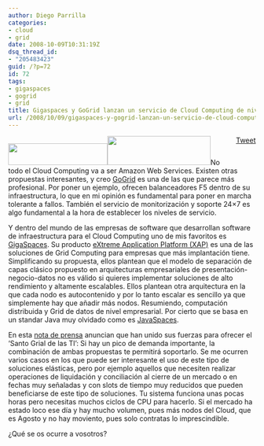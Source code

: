 ```yaml
---
author: Diego Parrilla
categories:
- cloud
- grid
date: 2008-10-09T10:31:19Z
dsq_thread_id:
- "205483423"
guid: /?p=72
id: 72
tags:
- gigaspaces
- gogrid
- grid
title: Gigaspaces y GoGrid lanzan un servicio de Cloud Computing de nivel Empresarial
url: /2008/10/09/gigaspaces-y-gogrid-lanzan-un-servicio-de-cloud-computing-de-nivel-empresarial/
---
```


<div style="float: right; margin-left: 10px;">
  <a href="https://twitter.com/share" class="twitter-share-button" data-via="nubeblog" data-hashtags="gigaspaces,gogrid,grid" data-count="vertical" data-url="/2008/10/09/gigaspaces-y-gogrid-lanzan-un-servicio-de-cloud-computing-de-nivel-empresarial/">Tweet</a>
</div>

<img class="alignright" title="GoGrid logo" src="http://www.gogrid.com/images/logo.gif" alt="" width="202" height="44" /><img class="alignright size-medium wp-image-73" title="gigaspaces_logo" src="/wp-content/uploads/gigaspaces_logo.gif" alt="" width="210" height="59" srcset="/wp-content/uploads/gigaspaces_logo.gif 480w, /wp-content/uploads/gigaspaces_logo-300x85.gif 300w" sizes="(max-width: 210px) 100vw, 210px" />No todo el Cloud Computing va a ser Amazon Web Services. Existen otras propuestas interesantes, y creo [GoGrid](http://www.gogrid.com) es una de las que parece más profesional. Por poner un ejemplo, ofrecen balanceadores F5 dentro de su infraestructura, lo que en mi opinión es fundamental para poner en marcha tolerante a fallos. También el servicio de monitorización y soporte 24&#215;7 es algo fundamental a la hora de establecer los niveles de servicio. 

Y dentro del mundo de las empresas de software que desarrollan software de infraestructura para el Cloud Computing uno de mis favoritos es [GigaSpaces](http://www.gigaspaces.com). Su producto [eXtreme Application Platform (XAP)](http://www.gigaspaces.com/xap) es una de las soluciones de Grid Computing para empresas que más implantación tiene. Simplificando su propuesta, ellos plantean que el modelo de separación de capas clásico propuesto en arquitecturas empresariales de presentación-negocio-datos no es válido si quieres implementar soluciones de alto rendimiento y altamente escalables. Ellos plantean otra arquitectura en la que cada nodo es autocontenido y por lo tanto escalar es sencillo ya que simplemente hay que añadir más nodos. Resumiendo, computación distribuida y Grid de datos de nivel empresarial. Por cierto que se basa en un standar Java muy olvidado como es [JavaSpaces](http://java.sun.com/developer/technicalArticles/tools/JavaSpaces/).

En esta [nota de prensa](http://www.earthtimes.org/articles/show/gigaspaces-and-gogrid-launch-enterprise-grade-cloud-computing-solution,567646.shtml) anuncian que han unido sus fuerzas para ofrecer el &#8216;Santo Grial de las TI&#8217;: Si hay un pico de demanda importante, la combinación de ambas propuestas te permitirá soportarlo. Se me ocurren varios casos en los que puede ser interesante el uso de este tipo de soluciones elásticas, pero por ejemplo aquellos que necesiten realizar operaciones de liquidación y conciliación al cierre de un mercado o en fechas muy señaladas y con slots de tiempo muy reducidos que pueden beneficiarse de este tipo de soluciones. Tu sistema funciona unas pocas horas pero necesitas muchos ciclos de CPU para hacerlo. Si el mercado ha estado loco ese día y hay mucho volumen, pues más nodos del Cloud, que es Agosto y no hay moviento, pues solo contratas lo imprescindible.

¿Qué se os ocurre a vosotros?
